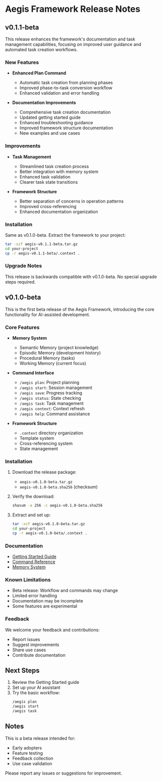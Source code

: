 # Aegis Framework Release Notes

## v0.1.1-beta

This release enhances the framework's documentation and task management capabilities, focusing on improved user guidance and automated task creation workflows.

### New Features

- **Enhanced Plan Command**
  - Automatic task creation from planning phases
  - Improved phase-to-task conversion workflow
  - Enhanced validation and error handling

- **Documentation Improvements**
  - Comprehensive task creation documentation
  - Updated getting started guide
  - Enhanced troubleshooting guidance
  - Improved framework structure documentation
  - New examples and use cases

### Improvements

- **Task Management**
  - Streamlined task creation process
  - Better integration with memory system
  - Enhanced task validation
  - Clearer task state transitions

- **Framework Structure**
  - Better separation of concerns in operation patterns
  - Improved cross-referencing
  - Enhanced documentation organization

### Installation

Same as v0.1.0-beta. Extract the framework to your project:
```bash
tar -xzf aegis-v0.1.1-beta.tar.gz
cd your-project
cp -r aegis-v0.1.1-beta/.context .
```

### Upgrade Notes
This release is backwards compatible with v0.1.0-beta. No special upgrade steps required.

## v0.1.0-beta

This is the first beta release of the Aegis Framework, introducing the core functionality for AI-assisted development.

### Core Features

- **Memory System**
  - Semantic Memory (project knowledge)
  - Episodic Memory (development history)
  - Procedural Memory (tasks)
  - Working Memory (current focus)

- **Command Interface**
  - `/aegis plan`: Project planning
  - `/aegis start`: Session management
  - `/aegis save`: Progress tracking
  - `/aegis status`: State checking
  - `/aegis task`: Task management
  - `/aegis context`: Context refresh
  - `/aegis help`: Command assistance

- **Framework Structure**
  - `.context` directory organization
  - Template system
  - Cross-referencing system
  - State management

### Installation

1. Download the release package:
   - `aegis-v0.1.0-beta.tar.gz`
   - `aegis-v0.1.0-beta.sha256` (checksum)

2. Verify the download:
   ```bash
   shasum -a 256 -c aegis-v0.1.0-beta.sha256
   ```

3. Extract and set up:
   ```bash
   tar -xzf aegis-v0.1.0-beta.tar.gz
   cd your-project
   cp -r aegis-v0.1.0-beta/.context .
   ```

### Documentation

- [Getting Started Guide](../getting_started.md)
- [Command Reference](../commands/README.md)
- [Memory System](../operations/memory_types.md)

### Known Limitations

- Beta release: Workflow and commands may change
- Limited error handling
- Documentation may be incomplete
- Some features are experimental

### Feedback

We welcome your feedback and contributions:
- Report issues
- Suggest improvements
- Share use cases
- Contribute documentation

## Next Steps

1. Review the Getting Started guide
2. Set up your AI assistant
3. Try the basic workflow:
   ```bash
   /aegis plan
   /aegis start
   /aegis task
   ```

## Notes

This is a beta release intended for:
- Early adopters
- Feature testing
- Feedback collection
- Use case validation

Please report any issues or suggestions for improvement. 